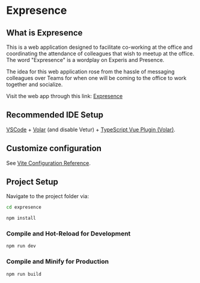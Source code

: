 # Expresence
## What is Expresence

This is a web application designed to facilitate co-working at the office and coordinating the attendance of colleagues that wish to meetup at the office. The word "Expresence" is a wordplay on Experis and Presence.

The idea for this web application rose from the hassle of messaging colleagues over Teams for when one will be coming to the office to work together and socialize.

Visit the web app through this link: [Expresence](https://app1092604.gitlab.io/Expresence/)


## Recommended IDE Setup

[VSCode](https://code.visualstudio.com/) + [Volar](https://marketplace.visualstudio.com/items?itemName=Vue.volar) (and disable Vetur) + [TypeScript Vue Plugin (Volar)](https://marketplace.visualstudio.com/items?itemName=Vue.vscode-typescript-vue-plugin).

## Customize configuration

See [Vite Configuration Reference](https://vitejs.dev/config/).

## Project Setup

Navigate to the project folder via:

```sh
cd expresence
```

```sh
npm install
```

### Compile and Hot-Reload for Development

```sh
npm run dev
```

### Compile and Minify for Production

```sh
npm run build
```
